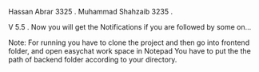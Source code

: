  Hassan Abrar 		3325 .
 Muhammad Shahzaib 	3235 .
 
 V 5.5  .
 Now you will get the Notifications if you are followed by some on...

Note: For running you have to clone the project and then go into frontend folder, and open easychat work space in Notepad
      You have to put the the path of backend folder according to your directory.	